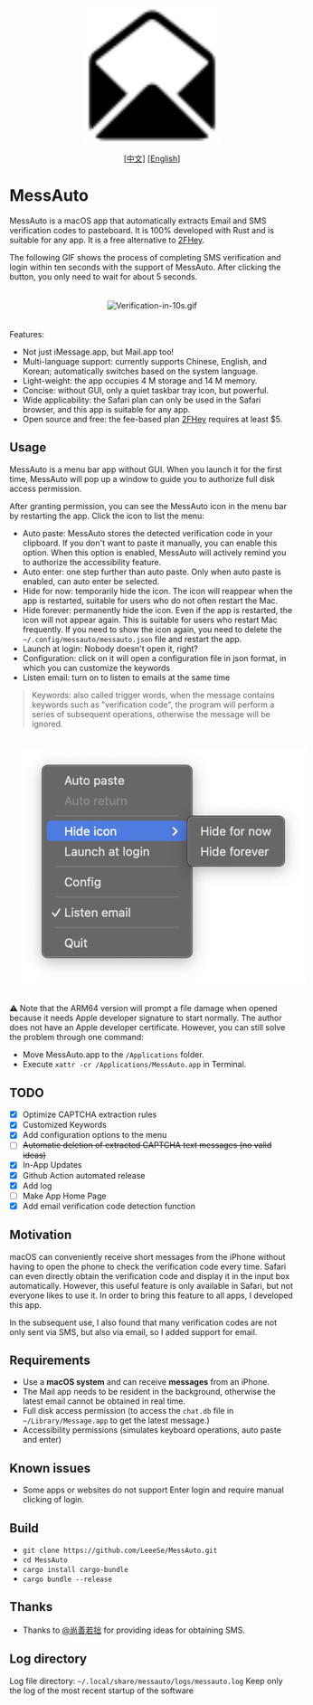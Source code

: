 <p align="center">
  <img src="../images/icon.png" width=240 />
</p>

<p align="center">
  [<a href="../README.md">中文</a>] [<a href="./README-EN.md">English</a>]<br>
</p>

# MessAuto

MessAuto is a macOS app that automatically extracts Email and SMS verification codes to pasteboard. It is 100% developed
with Rust and is suitable for any app. It is a free alternative to [2FHey](https://2fhey.com/).

The following GIF shows the process of completing SMS verification and login within ten seconds with the support of
MessAuto. After clicking the button, you only need to wait for about 5 seconds.

<p align="center">
<img src="../images/Verification-in-10s.gif" alt="Verification-in-10s.gif" width=640 style="padding:20px" >
</p>

Features:

- Not just iMessage.app, but Mail.app too!
- Multi-language support: currently supports Chinese, English, and Korean; automatically switches based on the system
  language.
- Light-weight: the app occupies 4 M storage and 14 M memory.
- Concise: without GUI, only a quiet taskbar tray icon, but powerful.
- Wide applicability: the Safari plan can only be used in the Safari browser, and this app is suitable for any app.
- Open source and free: the fee-based plan [2FHey](https://2fhey.com/) requires at least $5.

## Usage

MessAuto is a menu bar app without GUI. When you launch it for the first time, MessAuto will pop up a window to guide
you to authorize full disk access permission.

After granting permission, you can see the MessAuto icon in the menu bar by restarting the app. Click the icon to list
the menu:

- Auto paste: MessAuto stores the detected verification code in your clipboard. If you don't want to paste it manually,
  you can enable this option. When this option is enabled, MessAuto will actively remind you to authorize the
  accessibility feature.
- Auto enter: one step further than auto paste. Only when auto paste is enabled, can auto enter be selected.
- Hide for now: temporarily hide the icon. The icon will reappear when the app is restarted, suitable for users who do
  not often restart the Mac.
- Hide forever: permanently hide the icon. Even if the app is restarted, the icon will not appear again. This is
  suitable for users who restart Mac frequently. If you need to show the icon again, you need to delete
  the `~/.config/messauto/messauto.json` file and restart the app.
- Launch at login: Nobody doesn't open it, right?
- Configuration: click on it will open a configuration file in json format, in which you can customize the keywords
- Listen email: turn on to listen to emails at the same time

> Keywords: also called trigger words, when the message contains keywords such as "verification code", the program will
> perform a series of subsequent operations, otherwise the message will be ignored.

<p align="center">
<img src="../images/status_item_en.png" alt="statesitem.jpg" width=548 style="padding:20px" >
</p>

⚠️ Note that the ARM64 version will prompt a file damage when opened because it needs Apple developer signature to start
normally. The author does not have an Apple developer certificate. However, you can still solve the problem through one
command:

- Move MessAuto.app to the `/Applications` folder.
- Execute `xattr -cr /Applications/MessAuto.app` in Terminal.

## TODO

- [x] Optimize CAPTCHA extraction rules
- [x] Customized Keywords
- [x] Add configuration options to the menu
- [ ] ~~Automatic deletion of extracted CAPTCHA text messages (no valid ideas)~~
- [x] In-App Updates
- [x] Github Action automated release
- [x] Add log
- [ ] Make App Home Page
- [x] Add email verification code detection function

## Motivation

macOS can conveniently receive short messages from the iPhone without having to open the phone to check the verification
code every time. Safari can even directly obtain the verification code and display it in the input box automatically.
However, this useful feature is only available in Safari, but not everyone likes to use it. In order to bring this
feature to all apps, I developed this app.

In the subsequent use, I also found that many verification codes are not only sent via SMS, but also via email, so I
added support for email.

## Requirements

- Use a **macOS system** and can receive **messages** from an iPhone.
- The Mail app needs to be resident in the background, otherwise the latest email cannot be obtained in real time.
- Full disk access permission (to access the `chat.db` file in `~/Library/Message.app` to get the latest message.)
- Accessibility permissions (simulates keyboard operations, auto paste and enter)

## Known issues

- Some apps or websites do not support Enter login and require manual clicking of login.

## Build

- `git clone https://github.com/LeeeSe/MessAuto.git`
- `cd MessAuto`
- `cargo install cargo-bundle`
- `cargo bundle --release`

## Thanks

* Thanks to [@尚善若拙](https://sspai.com/post/73072) for providing ideas for obtaining SMS.

## Log directory

Log file directory: `~/.local/share/messauto/logs/messauto.log`
Keep only the log of the most recent startup of the software
